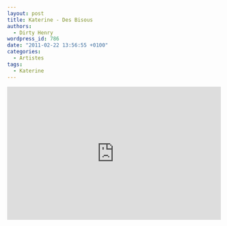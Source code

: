 ```yaml
---
layout: post
title: Katerine - Des Bisous
authors:
  - Dirty Henry
wordpress_id: 786
date: "2011-02-22 13:56:55 +0100"
categories:
  - Artistes
tags:
  - Katerine
---
```


<iframe title="YouTube video player" width="500" height="311" src="http://www.youtube.com/embed/x6QeFGIva7w?rel=0" frameborder="0" allowfullscreen></iframe>

